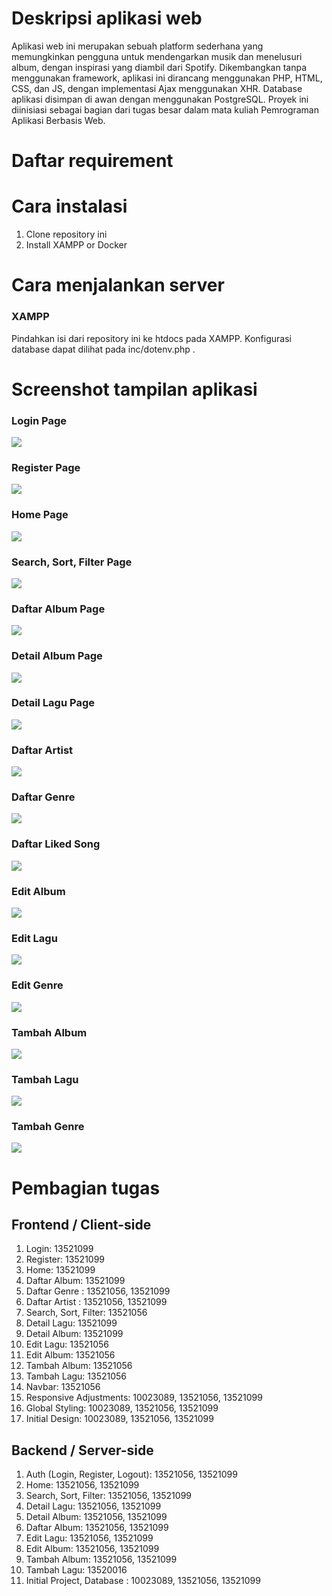 # Deskripsi aplikasi web

Aplikasi web ini merupakan sebuah platform sederhana yang memungkinkan pengguna untuk mendengarkan musik dan menelusuri album, dengan inspirasi yang diambil dari Spotify. Dikembangkan tanpa menggunakan framework, aplikasi ini dirancang menggunakan PHP, HTML, CSS, dan JS, dengan implementasi Ajax menggunakan XHR. Database aplikasi disimpan di awan dengan menggunakan PostgreSQL. Proyek ini diinisiasi sebagai bagian dari tugas besar dalam mata kuliah Pemrograman Aplikasi Berbasis Web.

# Daftar requirement

# Cara instalasi

1. Clone repository ini
2. Install XAMPP or Docker

# Cara menjalankan server

### XAMPP

Pindahkan isi dari repository ini ke htdocs pada XAMPP. Konfigurasi database dapat dilihat pada inc/dotenv.php .


# Screenshot tampilan aplikasi

### Login Page

![](ss/login.png)

### Register Page

![](ss/register.png)

### Home Page

![](ss/home.png)

### Search, Sort, Filter Page

![](ss/search.png)

### Daftar Album Page

![](ss/albums.png)

### Detail Album Page

![](ss/album.png)

### Detail Lagu Page

![](ss/music.png)

### Daftar Artist

![](ss/artist.png)

### Daftar Genre

![](ss/genres.png)

### Daftar Liked Song

![](ss/liked.png)

### Edit Album

![](ss/editalbum.png)

### Edit Lagu

![](ss/edit.png)

### Edit Genre

![](ss/genreedit.png)

### Tambah Album

![](ss/addalbum.png)

### Tambah Lagu

![](ss/edit.png)

### Tambah Genre

![](ss/genreinput.png)

# Pembagian tugas

## Frontend / Client-side

1. Login: 13521099
2. Register: 13521099
3. Home: 13521099
4. Daftar Album: 13521099
5. Daftar Genre : 13521056, 13521099
6. Daftar Artist : 13521056, 13521099
5. Search, Sort, Filter: 13521056
6. Detail Lagu: 13521099
7. Detail Album: 13521099
8. Edit Lagu: 13521056
9. Edit Album: 13521056
10. Tambah Album: 13521056
11. Tambah Lagu: 13521056
14. Navbar: 13521056
15. Responsive Adjustments: 10023089, 13521056, 13521099
16. Global Styling: 10023089, 13521056, 13521099
17. Initial Design: 10023089, 13521056, 13521099

## Backend / Server-side

1. Auth (Login, Register, Logout): 13521056, 13521099
3. Home: 13521056, 13521099
4. Search, Sort, Filter: 13521056, 13521099
5. Detail Lagu: 13521056, 13521099
6. Detail Album: 13521056, 13521099
7. Daftar Album: 13521056, 13521099
8. Edit Lagu: 13521056, 13521099
9. Edit Album: 13521056, 13521099
10. Tambah Album: 13521056, 13521099
11. Tambah Lagu: 13520016
13. Initial Project, Database : 10023089, 13521056, 13521099
